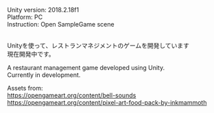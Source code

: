Unity version: 2018.2.18f1<br>
Platform: PC<br>
Instruction: Open SampleGame scene<br><br>

Unityを使って、レストランマネジメントのゲームを開発しています<br>
現在開発中です。

A restaurant management game developed using Unity.<br>
Currently in development.

Assets from:<br>
https://opengameart.org/content/bell-sounds <br>
https://opengameart.org/content/pixel-art-food-pack-by-inkmammoth
